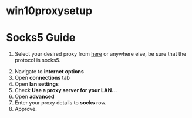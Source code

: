# win10proxysetup
<h1>Socks5 Guide</h1>
<ol>
  <li>
<p>Select your desired proxy from <span><a href="http://free-proxy.cz/en/proxylist/country/all/socks5/ping/level1">here</a></span> or anywhere else, be sure that the protocol is socks5.
</p></li>
 <li>
    Navigate to <b>internet options</b>
  </li>
  <li>
    Open <b>connections</b> tab
    </li>
   <li>
     Open <b>lan settings</b>
  </li>
  <li>
    Check <b>Use a proxy server for your LAN...</b>
  </li>
  <li>
    Open <b>advanced</b>
  </li>
  <li>
    Enter your proxy details to <b>socks</b> row.
  </li>
  <li>
    Approve.
  </li>
</ol>
